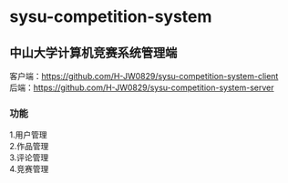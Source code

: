 # sysu-competition-system

## 中山大学计算机竞赛系统管理端
客户端：https://github.com/H-JW0829/sysu-competition-system-client  
后端：https://github.com/H-JW0829/sysu-competition-system-server    
### 功能
1.用户管理  
2.作品管理  
3.评论管理  
4.竞赛管理  
